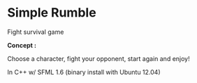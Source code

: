 Simple Rumble
============

Fight survival game

**Concept :**

Choose a character, fight your opponent, start again and enjoy!

In C++ w/ SFML 1.6 (binary install with Ubuntu 12.04)
